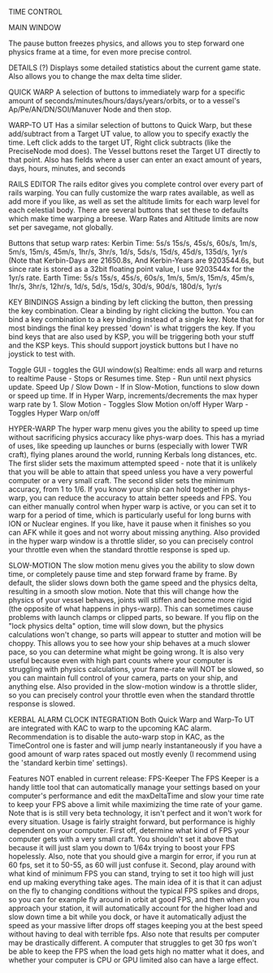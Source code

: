 
TIME CONTROL



MAIN WINDOW

The pause button freezes physics, and allows you to step forward one physics frame at a time, for even more precise control.

DETAILS (?)
Displays some detailed statistics about the current game state. Also allows you to change the max delta time slider.

QUICK WARP
A selection of buttons to immediately warp for a specific amount of seconds/minutes/hours/days/years/orbits, or to a vessel's Ap/Pe/AN/DN/SOI/Manuver Node and then stop.

WARP-TO UT
Has a similar selection of buttons to Quick Warp, but these add/subtract from a Target UT value, to allow you to specify exactly the time. Left click adds to the target UT, Right click subtracts (like the PreciseNode mod does). The Vessel buttons reset the Target UT directly to that point. Also has fields where a user can enter an exact amount of years, days, hours, minutes, and seconds

RAILS EDITOR
The rails editor gives you complete control over every part of rails warping. You can fully customize the warp rates available, as well as add more if you like, as well as set the altitude limits for each warp level for each celestial body. There are several buttons that set these to defaults which make time warping a breese. Warp Rates and Altitude limits are now set per savegame, not globally.

Buttons that setup warp rates:
Kerbin Time: 5s/s 15s/s, 45s/s, 60s/s, 1m/s, 5m/s, 15m/s, 45m/s, 1hr/s, 3hr/s, 1d/s, 5ds/s, 15d/s, 45d/s, 135d/s, 1yr/s
(Note that Kerbin-Days are 21650.8s, And Kerbin-Years are 9203544.6s, but since rate is stored as a 32bit floating point value, I use 9203544x for the 1yr/s rate.
Earth Time: 5s/s 15s/s, 45s/s, 60s/s, 1m/s, 5m/s, 15m/s, 45m/s, 1hr/s, 3hr/s, 12hr/s, 1d/s, 5d/s, 15d/s, 30d/s, 90d/s, 180d/s, 1yr/s

KEY BINDINGS
Assign a binding by left clicking the button, then pressing the key combination. Clear a binding by right clicking the button. You can bind a key combination to a key binding instead of a single key. Note that for most bindings the final key pressed 'down' is what triggers the key. If you bind keys that are also used by KSP, you will be triggering both your stuff and the KSP keys. This should support joystick buttons but I have no joystick to test with.

Toggle GUI - toggles the GUI window(s)
Realtime: ends all warp and returns to realtime
Pause - Stops or Resumes time.
Step - Run until next physics update.
Speed Up / Slow Down - If in Slow-Motion, functions to slow down or speed up time. If in Hyper Warp, increments/decrements the max hyper warp rate by 1.
Slow Motion - Toggles Slow Motion on/off
Hyper Warp - Toggles Hyper Warp on/off

HYPER-WARP
The hyper warp menu gives you the ability to speed up time without sacrificing physics accuracy like phys-warp does. This has a myriad of uses, like speeding up launches or burns (especially with lower TWR craft), flying planes around the world, running Kerbals long distances, etc. The first slider sets the maximum attempted speed - note that it is unlikely that you will be able to attain that speed unless you have a very powerful computer or a very small craft. The second slider sets the minimum accuracy, from 1 to 1/6. If you know your ship can hold together in phys-warp, you can reduce the accuracy to attain better speeds and FPS. You can either manually control when hyper warp is active, or you can set it to warp for a period of time, which is particularly useful for long burns with ION or Nuclear engines. If you like, have it pause when it finishes so you can AFK while it goes and not worry about missing anything. Also provided in the hyper warp window is a throttle slider, so you can precisely control your throttle even when the standard throttle response is sped up.


SLOW-MOTION
The slow motion menu gives you the ability to slow down time, or completely pause time and step forward frame by frame. By default, the slider slows down both the game speed and the physics delta, resulting in a smooth slow motion. Note that this will change how the physics of your vessel behaves, joints will stiffen and become more rigid (the opposite of what happens in phys-warp). This can sometimes cause problems with launch clamps or clipped parts, so beware. If you flip on the "lock physics delta" option, time will slow down, but the physics calculations won't change, so parts will appear to stutter and motion will be choppy. This allows you to see how your ship behaves at a much slower pace, so you can determine what might be going wrong. It is also very useful because even with high part counts where your computer is struggling with physics calculations, your frame-rate will NOT be slowed, so you can maintain full control of your camera, parts on your ship, and anything else.  Also provided in the slow-motion window is a throttle slider, so you can precisely control your throttle even when the standard throttle response is slowed.




KERBAL ALARM CLOCK INTEGRATION
Both Quick Warp and Warp-To UT are integrated with KAC to warp to the upcoming KAC alarm. Recommendation is to disable the auto-warp stop in KAC, as the TimeControl one is faster and will jump nearly instantaneously if you have a good amount of warp rates spaced out mostly evenly (I recommend using the 'standard kerbin time' settings).




Features NOT enabled in current release:
FPS-Keeper 
The FPS Keeper is a handy little tool that can automatically manage your settings based on your computer's performance and edit the maxDeltaTime and slow your time rate to keep your FPS above a limit while maximizing the time rate of your game. Note that is is still very beta technology, it isn't perfect and it won't work for every situation. Usage is fairly straight forward, but performance is highly dependent on your computer. First off, determine what kind of FPS your computer gets with a very small craft. You shouldn't set it above that because it will just slam you down to 1/64x trying to boost your FPS hopelessly. Also, note that you should give a margin for error, if you run at 60 fps, set it to 50-55, as 60 will just confuse it. Second, play around with what kind of minimum FPS you can stand, trying to set it too high will just end up making everything take ages. The main idea of it is that it can adjust on the fly to changing conditions without the typical FPS spikes and drops, so you can for example fly around in orbit at good FPS, and then when you approach your station, it will automatically account for the higher load and slow down time a bit while you dock, or have it automatically adjust the speed as your massive lifter drops off stages keeping you at the best speed without having to deal with terrible fps. Also note that results per computer may be drastically different. A computer that struggles to get 30 fps won't be able to keep the FPS when the load gets high no matter what it does, and whether your computer is CPU or GPU limited also can have a large effect.

